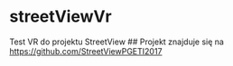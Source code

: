 # streetViewVr
Test VR do projektu StreetView ## 
Projekt znajduje się na https://github.com/StreetViewPGETI2017 
